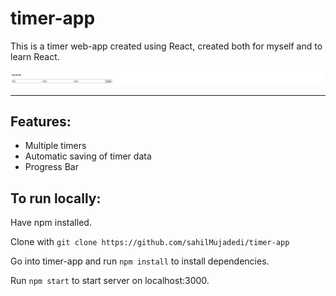 # timer-app

This is a timer web-app created using React, created both for myself and to learn React.

![Screenshot of timer-app](public/README.png "timer-app")

<hr>

## Features:
- Multiple timers
- Automatic saving of timer data
- Progress Bar

## To run locally:
Have npm installed.

Clone with 
  ```git clone https://github.com/sahilMujadedi/timer-app```

Go into timer-app and run
  ```npm install```
to install dependencies.

Run
  ```npm start```
to start server on localhost:3000.
  
